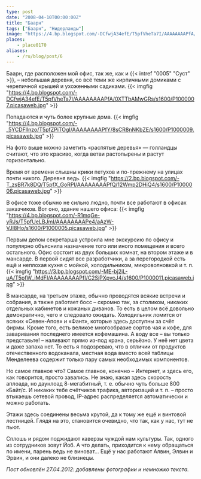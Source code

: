 ```yaml
---
type: post
date: "2008-04-10T00:00:00Z"
title: "Баарн"
tags: ["Баарн", "Нидерланды"]
image: "https://4.bp.blogspot.com/-DCfwjA34efE/T5pfVheTa7I/AAAAAAAAPfA/0XTTbAMwGRs/s1600/P1000007.picasaweb.jpg"
places:
    - place0170
aliases:
    - /ru/blog/post/6
---
```


Баарн, где расположен мой офис, так же, как и {{< intref "0005" "Суст" >}}, – небольшая деревня, со всё теми же кирпичными домиками с черепичной крышей и ухоженными садиками.
{{< imgfig "https://4.bp.blogspot.com/-DCfwjA34efE/T5pfVheTa7I/AAAAAAAAPfA/0XTTbAMwGRs/s1600/P1000007.picasaweb.jpg" >}}

<!--more-->

Попадаются и чуть более крупные дома.
{{< imgfig "https://4.bp.blogspot.com/-_5YCDFllnzo/T5pfZPiTOgI/AAAAAAAAPfY/8sCR8nNKbZE/s1600/P1000009.picasaweb.jpg" >}}

На фото выше можно заметить «распятые деревья» — голландцы считают, что это красиво, когда ветви растопырены и растут горизонтально.

Время от времени слышны крики петухов и по-прежнему на улицах почти никого. Деревня ведь.
{{< imgfig "https://2.bp.blogspot.com/-T_zsBR7k8DQ/T5pfX_GoRPI/AAAAAAAAPfQ/12Wmp2DHiQ4/s1600/P1000006.picasaweb.jpg" >}}

В офисе тоже обычно не сильно людно, почти все работают в офисах заказчиков. Вот оно, здание нашего офиса:
{{< imgfig "https://4.bp.blogspot.com/-R1mqGe-yRJs/T5pfUeLBJmI/AAAAAAAAPe4/aAzW-VJI8Ho/s1600/P1000005.picasaweb.jpg" >}}

Первым делом секретарша устроила мне экскурсию по офису и популярно объяснила назначение того или иного помещения и всего остального. Офис состоит из двух больших комнат, на втором этаже и в мансарде. В первой сидят все разработчики, а за перегородкой есть ещё и неплохая кухня с мойкой, холодильником, микроволновкой и т. п.
{{< imgfig "https://3.bp.blogspot.com/-ME-bj2iL-uA/T5pfW_iMdFI/AAAAAAAAPfI/C2SjPXpvcJ4/s1600/P1000011.picasaweb.jpg" >}}

В мансарде, на третьем этаже, обычно проводятся всякие встречи и собрания, а также работает босс – скромно так, за столиком, никаких отдельных кабинетов и кожаных диванов. То есть в целом всё довольно демократично, чего и следовало ожидать. Холодильник ломится от всяких «Севен-Апов» и «Фант», которые здесь доступны за счёт фирмы. Кроме того, есть великое многообразие сортов чая и кофе, для заваривания последнего имеется кофемашина. А воду все – вы только представьте! – наливают прямо из-под крана, серьёзно. У неё нет цвета и даже запаха нет. То есть я подозреваю, что в отличии от продуктов отечественного водоканала, местная вода вместо всей таблицы Менделеева содержит только пару самых необходимых компонентов.

Но самое главное что? Самое главное, конечно – Интернет, и здесь его, как говорится, просто завались. Не знаю, какая здесь скорость аплоада, но даунлоад 8-мегабитный, т. е. обычно чуть больше 800 кБайт/с. И никаких тебе счётчиков трафика, авторизаций и т. п. – просто втыкаешь сетевой провод, IP-адрес распределяется автоматически и можно работать.

Этажи здесь соединены весьма крутой, да к тому же ещё и винтовой лестницей. Глядя на это, становится очевидно, что так, как у нас, тут не пьют.

Сплошь и рядом поджидают каверзы чуждой нам культуры. Так, одного из сотрудников зовут Йоб. А что делать, приходится к нему обращаться по имени, парень ведь не виноват… Ещё у нас работают Алвин, Элвин и Эрвин, и они далеко не близнецы.

*Пост обновлён 27.04.2012: добавлены фотографии и немножко текста.*
